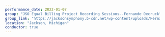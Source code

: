 ```yaml
---
performance_date: 2022-01-07
group: "JSO Equal Billing Project Recording Sessions--Fernande Decruck"
group_link: "https://jacksonsymphony.b-cdn.net/wp-content/uploads/FernandeDecruck_RecordingProjectSheet_JSO_v2.pdf"
location: "Jackson, Michigan"
conductor: true
---
```

